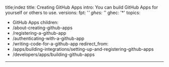 title;indez
title: Creating GitHub Apps
intro: You can build GitHub Apps for yourself or others to use.
versions:
  fpt: '*'
  ghes: '*'
  ghec: '*'
topics:
  - GitHub Apps
children:
  - /about-creating-github-apps
  - /registering-a-github-app
  - /authenticating-with-a-github-app
  - /writing-code-for-a-github-app
redirect_from:
  - /apps/building-integrations/setting-up-and-registering-github-apps
  - /developers/apps/building-github-apps
---

